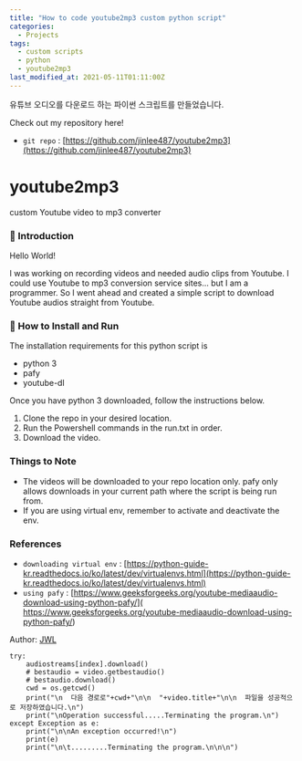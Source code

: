 ```yaml
---
title: "How to code youtube2mp3 custom python script"
categories:
  - Projects
tags:
  - custom scripts
  - python
  - youtube2mp3
last_modified_at: 2021-05-11T01:11:00Z
---
```


유튜브 오디오를 다운로드 하는 파이썬 스크립트를 만들었습니다.

Check out my repository here!
- `git repo` : [https://github.com/jinlee487/youtube2mp3](https://github.com/jinlee487/youtube2mp3)

# youtube2mp3
custom Youtube video to mp3 converter
### 👋 Introduction 

Hello World! 

I was working on recording videos and needed audio clips from Youtube.
I could use Youtube to mp3 conversion service sites... but I am a programmer. 
So I went ahead and created a simple script to download Youtube audios straight from Youtube.

### 📑 How to Install and Run

The installation requirements for this python script is 
- python 3
- pafy
- youtube-dl

Once you have python 3 downloaded, follow the instructions below.

1. Clone the repo in your desired location.
2. Run the Powershell commands in the run.txt in order.
3. Download the video.

### Things to Note 
- The videos will be downloaded to your repo location only. pafy only allows downloads in your current path where the script is being run from.
- If you are using virtual env, remember to activate and deactivate the env.
### References
- `downloading virtual env` : [https://python-guide-kr.readthedocs.io/ko/latest/dev/virtualenvs.html](https://python-guide-kr.readthedocs.io/ko/latest/dev/virtualenvs.html)
- `using pafy` : [https://www.geeksforgeeks.org/youtube-mediaaudio-download-using-python-pafy/]( https://www.geeksforgeeks.org/youtube-mediaaudio-download-using-python-pafy/)


Author: <a href="https://github.com/jinlee487">JWL</a>

```        
try:
    audiostreams[index].download()
    # bestaudio = video.getbestaudio()
    # bestaudio.download()
    cwd = os.getcwd()
    print("\n  다음 경로로"+cwd+"\n\n  "+video.title+"\n\n  파일을 성공적으로 저장하였습니다.\n")
    print("\nOperation successful.....Terminating the program.\n")
except Exception as e:
    print("\n\nAn exception occurred!\n")
    print(e)
    print("\n\t.........Terminating the program.\n\n\n")
```